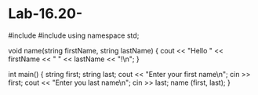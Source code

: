 # Lab-16.20-
#include <iostream>
#include <string>
using namespace std;

void name(string firstName, string lastName) 
{
  cout << "Hello " << firstName << " " << lastName << "!\n";
}

int main() {
  string first;
  string last;
  cout << "Enter your first name\n";
  cin >> first;
  cout << "Enter you last name\n";
  cin >> last;
  name (first, last);
}

